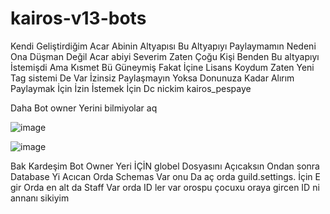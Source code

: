 # kairos-v13-bots
Kendi Geliştirdiğim Acar Abinin Altyapısı Bu Altyapıyı Paylaymamın Nedeni Ona Düşman Değil Acar abiyi Severim Zaten Çoğu Kişi Benden Bu altyapıyı İstemişdi Ama Kısmet Bü Güneymiş Fakat İçine Lisans Koydum Zaten Yeni Tag sistemi De Var İzinsiz Paylaşmayın Yoksa Donunuza Kadar Alırım Paylaymak İçin İzin İstemek İçin Dc nickim kairos_pespaye

Daha Bot owner Yerini bilmiyolar aq

![image](https://github.com/kairos3152/kairos-v13-bots/assets/134141367/3d64f29d-1970-4a76-8078-8622dbcfdca4)


![image](https://github.com/kairos3152/kairos-v13-bots/assets/134141367/185d3425-90a2-45b5-91b1-60065fa73571)


Bak Kardeşim Bot Owner Yeri İÇİN globel Dosyasını Açıcaksın Ondan sonra Database Yi Acıcan Orda Schemas Var onu Da aç orda guild.settings. İçin E gir Orda en alt da Staff Var orda ID ler var orospu çocuxu oraya gircen ID ni annanı sikiyim

